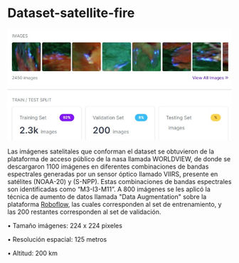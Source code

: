 # Dataset-satellite-fire
<img src="https://github.com/jhonesis/Dataset-satellite-fire/blob/main/dataset.jpg">

Las imágenes satelitales que conforman el dataset se obtuvieron de la plataforma de acceso público de la nasa llamada WORLDVIEW, de donde se descargaron 1100 imágenes en diferentes combinaciones de bandas espectrales generadas por un sensor óptico llamado VIIRS, presente en satélites (NOAA-20) y (S-NPP). Estas combinaciones de bandas espectrales son identificadas como “M3-I3-M11”.  A 800 imágenes se les aplicó la técnica de aumento de datos llamada "Data Augmentation" sobre la plataforma <a href="https://roboflow.com/">Roboflow</a>, las cuales corresponden al set de entrenamiento, y las 200 restantes corresponden al set de validación.

•	Tamaño imágenes: 224 x 224 pixeles

•	Resolución espacial: 125 metros 

•	Altitud: 200 km 

